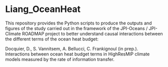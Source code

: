 # Liang_OceanHeat

This repository provides the Python scripts to produce the outputs and figures of the study carried out in the framework of the JPI-Oceans / JPI-Climate ROADMAP project to better understand causal interactions between the different terms of the ocean heat budget:

Docquier, D., S. Vannitsem, A. Bellucci, C. Frankignoul (in prep.). Interactions between ocean heat budget terms in HighResMIP climate models measured by the rate of information transfer.
